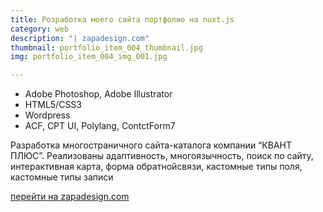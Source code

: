 ```yaml
---
title: Розработка моего сайта портфолио на nuxt.js
category: web
description: "| zapadesign.com"
thumbnail: portfolio_item_004_thumbnail.jpg
img: portfolio_item_004_img_001.jpg

---
```


- Adobe Photoshop, Adobe Illustrator
- HTML5/CSS3
- Wordpress
- ACF, CPT UI, Polylang, ContctForm7

Разработка многостраничного сайта-каталога компании “КВАНТ ПЛЮС”. Реализованы адаптивность, многоязычность, поиск по сайту, интерактивная карта, форма обратнойсвязи, кастомные типы поля, кастомные типы записи

<a href="http://zapadesign.com">перейти на zapadesign.com</a>
